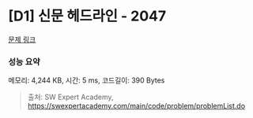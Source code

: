 # [D1] 신문 헤드라인 - 2047 

[문제 링크](https://swexpertacademy.com/main/code/problem/problemDetail.do?contestProbId=AV5QKsLaAy0DFAUq) 

### 성능 요약

메모리: 4,244 KB, 시간: 5 ms, 코드길이: 390 Bytes



> 출처: SW Expert Academy, https://swexpertacademy.com/main/code/problem/problemList.do